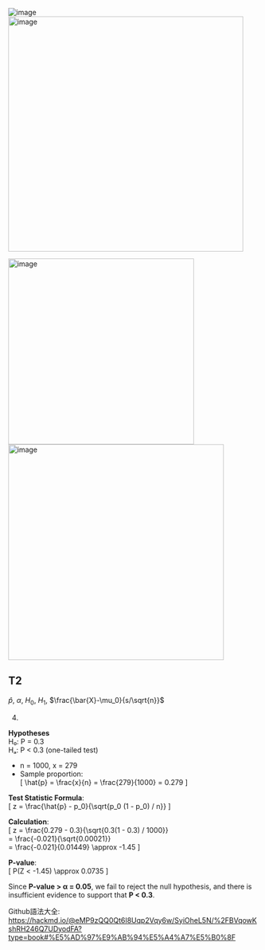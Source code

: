 ![image](https://github.com/user-attachments/assets/b2d8f278-1e01-49e9-afe8-91a20ad3878f)
<img width="472" alt="image" src="https://github.com/user-attachments/assets/4efd61e8-db23-43c0-8730-ae85efb16fc1">




<img width="373" alt="image" src="https://github.com/user-attachments/assets/8bc6b645-71bd-4c75-9240-d6e13158742b">







<img width="433" alt="image" src="https://github.com/user-attachments/assets/6ac854d0-b5bc-49fe-8620-54ff5183c3f1">


## T2

$\hat{p}$, $\alpha$, $H_0$, $H_1$, $\frac{\bar{X}-\mu_0}{s/\sqrt{n}}$



4.

**Hypotheses**  
H₀: P = 0.3  
Hₐ: P < 0.3 (one-tailed test)  

- n = 1000, x = 279  
- Sample proportion:  
  \[
  \hat{p} = \frac{x}{n} = \frac{279}{1000} = 0.279
  \]

**Test Statistic Formula**:  
\[
z = \frac{\hat{p} - p_0}{\sqrt{p_0 (1 - p_0) / n}}
\]

**Calculation**:  
\[
z = \frac{0.279 - 0.3}{\sqrt{0.3(1 - 0.3) / 1000}}  
   = \frac{-0.021}{\sqrt{0.00021}}  
   = \frac{-0.021}{0.01449} \approx -1.45
\]

**P-value**:  
\[
P(Z < -1.45) \approx 0.0735
\]

Since **P-value > α = 0.05**, we fail to reject the null hypothesis, and there is insufficient evidence to support that **P < 0.3**.




Github語法大全:
https://hackmd.io/@eMP9zQQ0Qt6I8Uqp2Vqy6w/SyiOheL5N/%2FBVqowKshRH246Q7UDyodFA?type=book#%E5%AD%97%E9%AB%94%E5%A4%A7%E5%B0%8F

